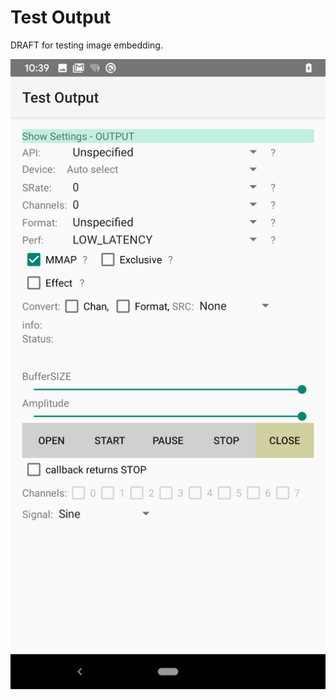 # Test Output

DRAFT for testing image embedding.

![screenshot](/apps/OboeTester/docs/images/test_output.png)

